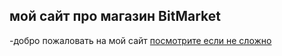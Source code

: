 ## мой сайт про магазин BitMarket
-добро пожаловать на мой сайт [посмотрите если не сложно](2607vadim.github.io/bitmarket/)

